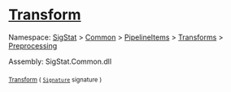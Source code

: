 # [Transform](./FillPenUpDurations-100663739.md)

Namespace: [SigStat]() > [Common](./../../../../README.md) > [PipelineItems]() > [Transforms]() > [Preprocessing](./../README.md)

Assembly: SigStat.Common.dll

<sub>[Transform](./FillPenUpDurations-100663739.md) ( [`Signature`](./../../../../Signature.md) signature )</sub>&nbsp; &nbsp; &nbsp; &nbsp; &nbsp; &nbsp; &nbsp; &nbsp; &nbsp;<sub></sub>
